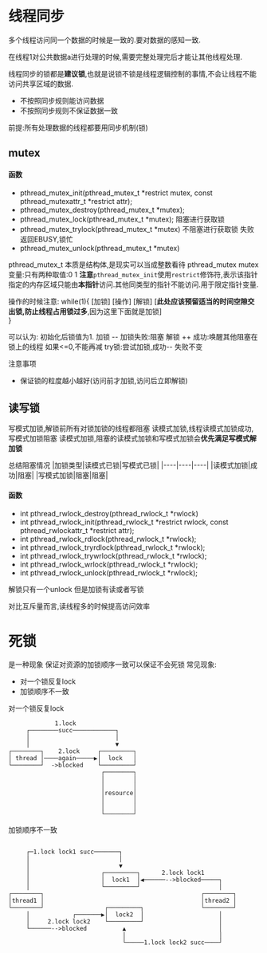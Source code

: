 # 线程同步
多个线程访问同一个数据的时候是一致的.要对数据的感知一致.

在线程1对公共数据a进行处理的时候,需要完整处理完后才能让其他线程处理.

线程同步的锁都是**建议锁**,也就是说锁不锁是线程逻辑控制的事情,不会让线程不能访问共享区域的数据.
- 不按照同步规则能访问数据
- 不按照同步规则不保证数据一致

前提:所有处理数据的线程都要用同步机制(锁)

## mutex
#### 函数
- pthread_mutex_init(pthread_mutex_t *restrict mutex, const pthread_mutexattr_t *restrict attr);
- pthread_mutex_destroy(pthread_mutex_t *mutex);
- pthread_mutex_lock(pthread_mutex_t *mutex);  阻塞进行获取锁
- pthread_mutex_trylock(pthread_mutex_t *mutex) 不阻塞进行获取锁 失败返回EBUSY,锁忙
- pthread_mutex_unlock(pthread_mutex_t *mutex)

pthread_mutex_t 本质是结构体,是现实可以当成整数看待
pthread_mutex mutex变量:只有两种取值:0 1
**注意**`pthread_mutex_init`使用`restrict`修饰符,表示该指针指定的内存区域只能由**本指针**访问.其他同类型的指针不能访问.用于限定指针变量.

操作的时候注意:
while(1){
    [加锁]
    [操作]
    [解锁]
    [**此处应该预留适当的时间空隙交出锁,防止线程占用锁过多**,因为这里下面就是加锁]   
}

可以认为:
初始化后锁值为1.
加锁  -- 加锁失败:阻塞
解锁 ++ 成功:唤醒其他阻塞在锁上的线程
如果<=0,不能再减
try锁:尝试加锁,成功-- 失败不变

注意事项
- 保证锁的粒度越小越好(访问前才加锁,访问后立即解锁)

## 读写锁
写模式加锁,解锁前所有对锁加锁的线程都阻塞
读模式加锁,线程读模式加锁成功,写模式加锁阻塞
读模式加锁,阻塞的读模式加锁和写模式加锁会**优先满足写模式解加锁**


总结阻塞情况
|加锁类型|读模式已锁|写模式已锁|
|----|----|----|
|读模式加锁|成功|阻塞|
|写模式加锁|阻塞|阻塞|

#### 函数
- int pthread_rwlock_destroy(pthread_rwlock_t *rwlock)
- int pthread_rwlock_init(pthread_rwlock_t *restrict rwlock, const pthread_rwlockattr_t *restrict attr);
- int pthread_rwlock_rdlock(pthread_rwlock_t *rwlock);
- int pthread_rwlock_tryrdlock(pthread_rwlock_t *rwlock);
- int pthread_rwlock_trywrlock(pthread_rwlock_t *rwlock);
- int pthread_rwlock_wrlock(pthread_rwlock_t *rwlock);
- int pthread_rwlock_unlock(pthread_rwlock_t *rwlock);

解锁只有一个unlock 但是加锁有读或者写锁

对比互斥量而言,读线程多的时候提高访问效率

# 死锁
是一种现象
保证对资源的加锁顺序一致可以保证不会死锁
常见现象:
- 对一个锁反复lock
- 加锁顺序不一致

对一个锁反复lock
```ditaa
             1.lock                 
     ┌────────succ────────────┐     
     │                        │     
     │                        ▼     
┌────────┐    2.lock     ┌─────────┐
│ thread │────again─────▶│  lock   │
└────────┘  ->blocked    └─────────┘
                          ┌────────┐
                          │        │
                          │        │
                          │resource│
                          │        │
                          │        │
                          └────────┘
```
加锁顺序不一致
```ditaa
                                                                
     ┌─1.lock lock1 succ───────┐                                
     │                         │                                
     │                         ▼                                
     │                    ┌─────────┐      2.lock lock1         
     │                    │  lock1  │◀──────-->blocked─────┐    
     │                    └─────────┘                      │    
┌────────┐                                            ┌────────┐
│thread1 │                                            │thread2 │
└────────┘                 ┌─────────┐                └────────┘
     │            ┌───────▶│  lock2  │                     │    
     │     2.lock lock2    └─────────┘                     │    
     └──────-->blocked          ▲                          │    
                                │                          │    
                                └─────1.lock lock2 succ────┘    
                                                                
```

